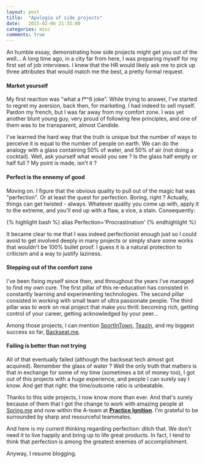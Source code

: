 ```yaml
---
layout: post
title:  "Apologia of side projects"
date:   2015-02-06 21:35:00
categories: misc
comments: true
---
```


An humble essay, demonstrating how side projects might get you out of the well... A long time ago, in a city far from here, I was preparing myself for my first set of job interviews. I knew that the HR would likely ask me to pick up three attributes that would match me the best, a pretty formal request.

#### Market yourself

My first reaction was "what a f*^6 joke". While trying to answer, I've started to regret my aversion, back then, for marketing. I had indeed to sell myself. Pardon my french, but I was far away from my comfort zone. I was yet another blunt young guy, very proud of following few principles, and one of them was to be transparent, almost Candide.

I've learned the hard way that the truth is unique but the number of ways to perceive it is equal to the number of people on earth. We can do the analogy with a glass containing 50% of water, and 50% of air (not doing a cocktail). Well, ask yourself what would you see ? Is the glass half empty or half full ? My point is made, isn't it ?

#### Perfect is the ennemy of good

Moving on. I figure that the obvious quality to pull out of the magic hat was "perfection". Or at least the quest for perfection. Boring, right ? Actually, things can get twisted - always. Whatever quality you come up with, apply it to the extreme, and you'll end up with a flaw, a vice, a stain. Consequently:

{% highlight bash %}
alias Perfection='Procrastination'
{% endhighlight %}

It became clear to me that I was indeed perfectionist enough just so I could avoid to get involved deeply in many projects or simply share some works that wouldn't be 100% bullet proof. I guess it is a natural protection to criticism and a way to justify laziness.

#### Stepping out of the comfort zone

I've been fixing myself since then, and throughout the years I've managed to find my own cure. The first pillar of this re-education has consisted in constantly learning and experimenting technologies. The second pillar consisted in working with small team of ultra passionate people. The third pillar was to work on real project that make you thrill: becoming rich, getting control of your career, getting acknowledged by your peer...

Among those projects, I can mention <a href="https://sportintown.com/" target="_blank">SportInTown</a>, <a href="http://teaz.in/" target="_blank">Teazin</a>, and my biggest success so far, <a href="http://backseat.me/" target="_blank">Backseat.me</a>.

#### Failing is better than not trying

All of that eventually failed (although the backseat tech almost got acquired). Remember the glass of water ? Well the only truth that matters is that in exchange for some of my time (sometimes a bit of money too), I got out of this projects with a huge experience, and people I can surely say I know. And get that right: the time/outcome ratio is unbeatable.

Thanks to this side projects, I now know more than ever. And that's surely because of them that I got the change to work with amazing people at <a href="http://spring.me" target="_blank">Spring.me</a> and now within the A-team at <a href="http://practiceignition.com/" target="_blank" style="font-weight:bold;">Practice Ignition</a>. I'm grateful to be surrounded by sharp and resourceful teammates.

And here is my current thinking regarding perfection: ditch that. We don't need it to live happily and bring up to life great products. In fact, I tend to think that perfection is among the greatest enemies of accomplishment.

Anyway, I resume blogging.
